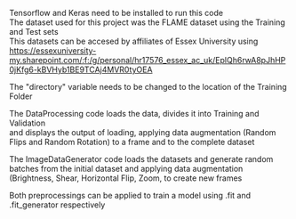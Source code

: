 Tensorflow and Keras need to be installed to run this code  
The dataset used for this project was the FLAME dataset using the Training and Test sets  
This datasets can be accesed by affiliates of Essex University using   
https://essexuniversity-my.sharepoint.com/:f:/g/personal/hr17576_essex_ac_uk/EplQh6rwA8pJhHP0jKfg6-kBVHyb1BE9TCAj4MVR0tyOEA

The "directory" variable needs to be changed to the location of the Training Folder  

The DataProcessing code loads the data, divides it into Training and Validation   
and displays the output of loading, applying data augmentation (Random Flips and Random Rotation) to a frame and to the complete dataset  

The ImageDataGenerator code loads the datasets and generate random batches from the initial dataset and applying data augmentation (Brightness, Shear, Horizontal Flip, Zoom,  to create new frames

Both preprocessings can be applied to train a model using .fit and .fit_generator respectively 
